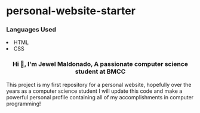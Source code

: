 # personal-website-starter
<h3> Languages Used</h3>
<li>
  HTML
</li>
<li>
  CSS
</li>
<h3 align="center">Hi 👋, I'm Jewel Maldonado, A passionate computer science student at BMCC</h3>
<p>
  This project is my first repository for a personal website, hopefully over the years as a computer science student
  I will update this code and make a powerful personal profile containing all of my accomplishments in computer programming!</p>
